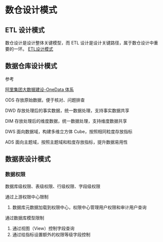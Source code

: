 # 数仓设计模式


## ETL 设计模式

数仓设计是设计整体关键模型，而 ETL 设计是设计关键路径，属于数仓设计中重要的一环。
[ETL设计模式](work/methodology/Data-Engineering/Data-Development/ETL/ETL设计模式.md)


## 数据仓库设计模式

参考

[阿里集团大数据建设-OneData 体系](https://mp.weixin.qq.com/s/hgwOVtDH87vlKBRgzJ5FQQ)


ODS
存放原始数据，便于核对、问题排查

DWD
存放处理后的事实数据，统一数据处理，支持事实数据共享

DIM
存放处理后的维度数据，统一数据处理，支持维度数据共享

DWS
面向数据域，构建多维立方体 Cube，按照相同粒度存放指标

ADS
面向主题域，按照主题域和粒度存放指标，提升数据易用性


## 数据表设计模式

### 数据权限

数据库级权限、表级权限、行级权限、字段级权限

通过上游权限中心限制
1. 数据库元数据加载到权限中心，权限中心管理用户权限和审计用户查询

通过数据库模型限制
1. 通过视图（View）控制字段查询
2. 通过给指标设置额外的权限等级字段控制